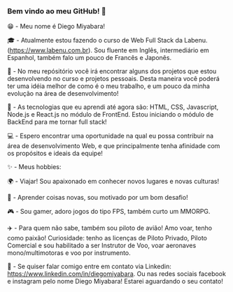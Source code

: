 ### Bem vindo ao meu GitHub! 👋

😁 - Meu nome é Diego Miyabara!

🎓 - Atualmente estou fazendo o curso de Web Full Stack da Labenu. (https://www.labenu.com.br). Sou fluente em Inglês, intermediário em Espanhol,  também falo um pouco de Francês e Japonês.

👔 - No meu repósitório você irá encontrar alguns dos projetos que estou desenvolvendo no curso e projetos pessoais. Desta maneira você poderá ter uma idéia melhor de como é o meu trabalho, e um pouco da minha evolução na área de desenvolvimento!

💎 - As tecnologias que eu aprendi até agora são: HTML, CSS, Javascript, Node.js e React.js no módulo de FrontEnd. Estou iniciando o módulo de BackEnd para me tornar full stack!

💻 - Espero encontrar uma oportunidade na qual eu possa contribuir na área de desenvolvimento Web, e que principalmente tenha afinidade com os propósitos e ideais da equipe!

✨ - Meus hobbies:

🌍 - Viajar! Sou apaixonado em conhecer novos lugares e novas culturas! 

🌌 - Aprender coisas novas, sou motivado por um bom desafio!

🎮 - Sou gamer, adoro jogos do tipo FPS, também curto um MMORPG.

✈️ - Para quem não sabe, também sou piloto de avião! Amo voar, tenho como paixão! 
Curiosidade: tenho as licenças de Piloto Privado, Piloto Comercial e sou habilitado a ser Instrutor de Voo, voar aeronaves mono/multimotoras e voo por instrumento.

📘 - Se quiser falar comigo entre em contato via Linkedin: https://www.linkedin.com/in/diegomiyabara. Ou nas redes sociais facebook e instagram pelo nome Diego Miyabara! Estarei aguardando o seu contato!

<!--
**diegomiyabara/diegomiyabara** is a ✨ _special_ ✨ repository because its `README.md` (this file) appears on your GitHub profile.

Here are some ideas to get you started:

- 🔭 I’m currently working on ...
- 🌱 I’m currently learning ...
- 👯 I’m looking to collaborate on ...
- 🤔 I’m looking for help with ...
- 💬 Ask me about ...
- 📫 How to reach me: ...
- 😄 Pronouns: ...
- ⚡ Fun fact: ...
-->
